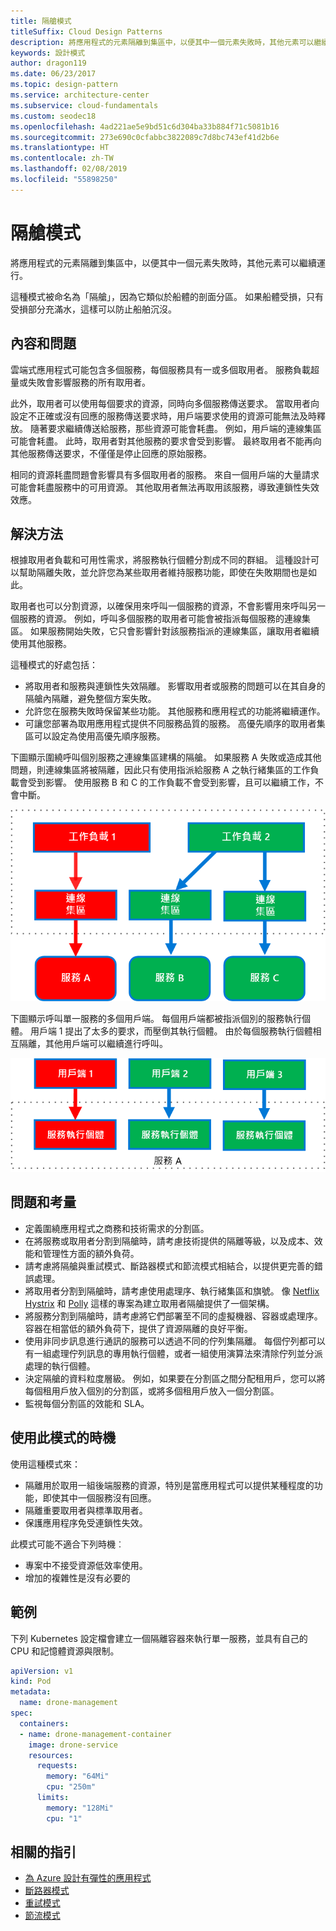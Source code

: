 ```yaml
---
title: 隔艙模式
titleSuffix: Cloud Design Patterns
description: 將應用程式的元素隔離到集區中，以便其中一個元素失敗時，其他元素可以繼續運作。
keywords: 設計模式
author: dragon119
ms.date: 06/23/2017
ms.topic: design-pattern
ms.service: architecture-center
ms.subservice: cloud-fundamentals
ms.custom: seodec18
ms.openlocfilehash: 4ad221ae5e9bd51c6d304ba33b884f71c5081b16
ms.sourcegitcommit: 273e690c0cfabbc3822089c7d8bc743ef41d2b6e
ms.translationtype: HT
ms.contentlocale: zh-TW
ms.lasthandoff: 02/08/2019
ms.locfileid: "55898250"
---
```

# <a name="bulkhead-pattern"></a>隔艙模式

將應用程式的元素隔離到集區中，以便其中一個元素失敗時，其他元素可以繼續運行。

這種模式被命名為「隔艙」，因為它類似於船體的剖面分區。 如果船體受損，只有受損部分充滿水，這樣可以防止船舶沉沒。

## <a name="context-and-problem"></a>內容和問題

雲端式應用程式可能包含多個服務，每個服務具有一或多個取用者。 服務負載超量或失敗會影響服務的所有取用者。

此外，取用者可以使用每個要求的資源，同時向多個服務傳送要求。 當取用者向設定不正確或沒有回應的服務傳送要求時，用戶端要求使用的資源可能無法及時釋放。 隨著要求繼續傳送給服務，那些資源可能會耗盡。 例如，用戶端的連線集區可能會耗盡。 此時，取用者對其他服務的要求會受到影響。 最終取用者不能再向其他服務傳送要求，不僅僅是停止回應的原始服務。

相同的資源耗盡問題會影響具有多個取用者的服務。 來自一個用戶端的大量請求可能會耗盡服務中的可用資源。 其他取用者無法再取用該服務，導致連鎖性失效效應。

## <a name="solution"></a>解決方法

根據取用者負載和可用性需求，將服務執行個體分割成不同的群組。 這種設計可以幫助隔離失敗，並允許您為某些取用者維持服務功能，即使在失敗期間也是如此。

取用者也可以分割資源，以確保用來呼叫一個服務的資源，不會影響用來呼叫另一個服務的資源。 例如，呼叫多個服務的取用者可能會被指派每個服務的連線集區。 如果服務開始失敗，它只會影響針對該服務指派的連線集區，讓取用者繼續使用其他服務。

這種模式的好處包括：

- 將取用者和服務與連鎖性失效隔離。 影響取用者或服務的問題可以在其自身的隔艙內隔離，避免整個方案失敗。
- 允許您在服務失敗時保留某些功能。 其他服務和應用程式的功能將繼續運作。
- 可讓您部署為取用應用程式提供不同服務品質的服務。 高優先順序的取用者集區可以設定為使用高優先順序服務。

下圖顯示圍繞呼叫個別服務之連線集區建構的隔艙。 如果服務 A 失敗或造成其他問題，則連線集區將被隔離，因此只有使用指派給服務 A 之執行緒集區的工作負載會受到影響。 使用服務 B 和 C 的工作負載不會受到影響，且可以繼續工作，不會中斷。

![隔艙模式的第一個圖表](./_images/bulkhead-1.png)

下圖顯示呼叫單一服務的多個用戶端。 每個用戶端都被指派個別的服務執行個體。 用戶端 1 提出了太多的要求，而壓倒其執行個體。 由於每個服務執行個體相互隔離，其他用戶端可以繼續進行呼叫。

![隔艙模式的第一個圖表](./_images/bulkhead-2.png)

## <a name="issues-and-considerations"></a>問題和考量

- 定義圍繞應用程式之商務和技術需求的分割區。
- 在將服務或取用者分割到隔艙時，請考慮技術提供的隔離等級，以及成本、效能和管理性方面的額外負荷。
- 請考慮將隔艙與重試模式、斷路器模式和節流模式相結合，以提供更完善的錯誤處理。
- 將取用者分割到隔艙時，請考慮使用處理序、執行緒集區和旗號。 像 [Netflix Hystrix][hystrix] 和 [Polly][polly] 這樣的專案為建立取用者隔艙提供了一個架構。
- 將服務分割到隔艙時，請考慮將它們部署至不同的虛擬機器、容器或處理序。 容器在相當低的額外負荷下，提供了資源隔離的良好平衡。
- 使用非同步訊息進行通訊的服務可以透過不同的佇列集隔離。 每個佇列都可以有一組處理佇列訊息的專用執行個體，或者一組使用演算法來清除佇列並分派處理的執行個體。
- 決定隔艙的資料粒度層級。 例如，如果要在分割區之間分配租用戶，您可以將每個租用戶放入個別的分割區，或將多個租用戶放入一個分割區。
- 監視每個分割區的效能和 SLA。

## <a name="when-to-use-this-pattern"></a>使用此模式的時機

使用這種模式來：

- 隔離用於取用一組後端服務的資源，特別是當應用程式可以提供某種程度的功能，即使其中一個服務沒有回應。
- 隔離重要取用者與標準取用者。
- 保護應用程序免受連鎖性失效。

此模式可能不適合下列時機︰

- 專案中不接受資源低效率使用。
- 增加的複雜性是沒有必要的

## <a name="example"></a>範例

下列 Kubernetes 設定檔會建立一個隔離容器來執行單一服務，並具有自己的 CPU 和記憶體資源與限制。

```yml
apiVersion: v1
kind: Pod
metadata:
  name: drone-management
spec:
  containers:
  - name: drone-management-container
    image: drone-service
    resources:
      requests:
        memory: "64Mi"
        cpu: "250m"
      limits:
        memory: "128Mi"
        cpu: "1"
```

## <a name="related-guidance"></a>相關的指引

- [為 Azure 設計有彈性的應用程式](../resiliency/index.md)
- [斷路器模式](./circuit-breaker.md)
- [重試模式](./retry.md)
- [節流模式](./throttling.md)

<!-- links -->

[hystrix]: https://github.com/Netflix/Hystrix
[polly]: https://github.com/App-vNext/Polly
